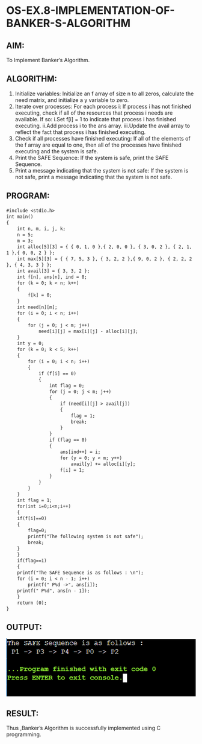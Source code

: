# OS-EX.8-IMPLEMENTATION-OF-BANKER-S-ALGORITHM

## AIM:
To Implement Banker’s Algorithm.
## ALGORITHM:
1.	Initialize variables: Initialize an f array of size n to all zeros, calculate the need matrix, and initialize a y variable to zero.
2.	Iterate over processes: For each process i: If process i has not finished executing, check if all of the resources that process i needs are available. If so: 
	i.Set f[i] = 1 to indicate that process i has finished executing.
	ii.Add process i to the ans array.
	iii.Update the avail array to reflect the fact that process i has finished executing.
3.	Check if all processes have finished executing: If all of the elements of the f array are equal to one, then all of the processes have finished executing and the system is safe.
4.	Print the SAFE Sequence: If the system is safe, print the SAFE Sequence.
5.	Print a message indicating that the system is not safe: If the system is not safe, print a message indicating that the system is not safe.

## PROGRAM:
```
#include <stdio.h>
int main()
{
	int n, m, i, j, k;
	n = 5; 
	m = 3; 
	int alloc[5][3] = { { 0, 1, 0 },{ 2, 0, 0 }, { 3, 0, 2 }, { 2, 1, 1 },{ 0, 0, 2 } }; 
	int max[5][3] = { { 7, 5, 3 }, { 3, 2, 2 },{ 9, 0, 2 }, { 2, 2, 2 }, { 4, 3, 3 } }; 
	int avail[3] = { 3, 3, 2 }; 
	int f[n], ans[n], ind = 0;
	for (k = 0; k < n; k++) 
	{
		f[k] = 0;
	}
	int need[n][m];
	for (i = 0; i < n; i++) 
	{
		for (j = 0; j < m; j++)
			need[i][j] = max[i][j] - alloc[i][j];
	}
	int y = 0;
	for (k = 0; k < 5; k++) 
	{
		for (i = 0; i < n; i++) 
		{
			if (f[i] == 0) 
			{
				int flag = 0;
				for (j = 0; j < m; j++) 
				{
					if (need[i][j] > avail[j])
					{
						flag = 1;
						break;
					}
				}
				if (flag == 0) 
				{
					ans[ind++] = i;
					for (y = 0; y < m; y++)
						avail[y] += alloc[i][y];
					f[i] = 1;
				}
			}
		}
	}
	int flag = 1;
	for(int i=0;i<n;i++)
	{
	if(f[i]==0)
	{
		flag=0;
		printf("The following system is not safe");
		break;
	}
	}
	if(flag==1)
	{
	printf("The SAFE Sequence is as follows : \n");
	for (i = 0; i < n - 1; i++)
		printf(" P%d ->", ans[i]);
	printf(" P%d", ans[n - 1]);
	}
	return (0);
} 

```
## OUTPUT:
![output](don.png)
## RESULT:
Thus ,Banker’s Algorithm is successfully implemented using C programming.
